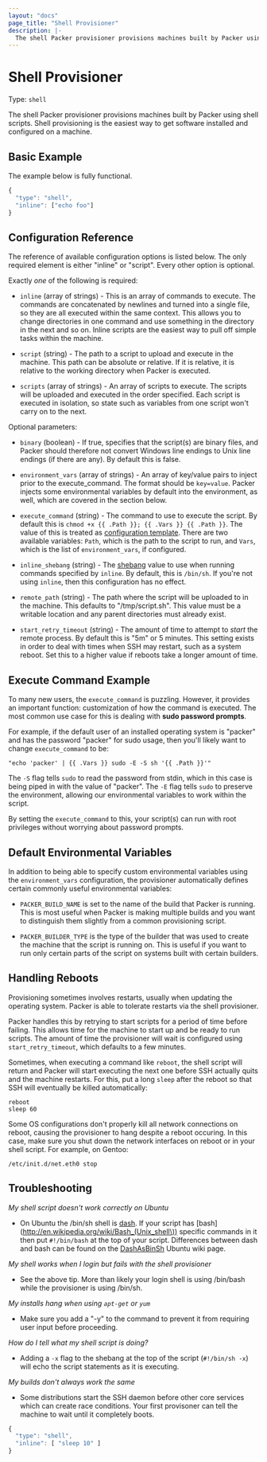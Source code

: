 ```yaml
---
layout: "docs"
page_title: "Shell Provisioner"
description: |-
  The shell Packer provisioner provisions machines built by Packer using shell scripts. Shell provisioning is the easiest way to get software installed and configured on a machine.
---
```


# Shell Provisioner

Type: `shell`

The shell Packer provisioner provisions machines built by Packer using shell scripts.
Shell provisioning is the easiest way to get software installed and configured
on a machine.

## Basic Example

The example below is fully functional.

```javascript
{
  "type": "shell",
  "inline": ["echo foo"]
}
```

## Configuration Reference

The reference of available configuration options is listed below. The only
required element is either "inline" or "script". Every other option is optional.

Exactly _one_ of the following is required:

* `inline` (array of strings) - This is an array of commands to execute.
  The commands are concatenated by newlines and turned into a single file,
  so they are all executed within the same context. This allows you to
  change directories in one command and use something in the directory in
  the next and so on. Inline scripts are the easiest way to pull off simple
  tasks within the machine.

* `script` (string) - The path to a script to upload and execute in the machine.
  This path can be absolute or relative. If it is relative, it is relative
  to the working directory when Packer is executed.

* `scripts` (array of strings) - An array of scripts to execute. The scripts
  will be uploaded and executed in the order specified. Each script is executed
  in isolation, so state such as variables from one script won't carry on to
  the next.

Optional parameters:

* `binary` (boolean) - If true, specifies that the script(s) are binary
   files, and Packer should therefore not convert Windows line endings to
   Unix line endings (if there are any). By default this is false.

* `environment_vars` (array of strings) - An array of key/value pairs
  to inject prior to the execute_command. The format should be
  `key=value`. Packer injects some environmental variables by default
  into the environment, as well, which are covered in the section below.

* `execute_command` (string) - The command to use to execute the script.
  By default this is `chmod +x {{ .Path }}; {{ .Vars }} {{ .Path }}`. The value of this is
  treated as [configuration template](/docs/templates/configuration-templates.html). There are two available variables: `Path`, which is
  the path to the script to run, and `Vars`, which is the list of
  `environment_vars`, if configured.

* `inline_shebang` (string) - The
  [shebang](http://en.wikipedia.org/wiki/Shebang_%28Unix%29) value to use when
  running commands specified by `inline`. By default, this is `/bin/sh`.
  If you're not using `inline`, then this configuration has no effect.

* `remote_path` (string) - The path where the script will be uploaded to
  in the machine. This defaults to "/tmp/script.sh". This value must be
  a writable location and any parent directories must already exist.

* `start_retry_timeout` (string) - The amount of time to attempt to
  _start_ the remote process. By default this is "5m" or 5 minutes. This
  setting exists in order to deal with times when SSH may restart, such as
  a system reboot. Set this to a higher value if reboots take a longer
  amount of time.

## Execute Command Example

To many new users, the `execute_command` is puzzling. However, it provides
an important function: customization of how the command is executed. The
most common use case for this is dealing with **sudo password prompts**.

For example, if the default user of an installed operating system is "packer"
and has the password "packer" for sudo usage, then you'll likely want to
change `execute_command` to be:

```text
"echo 'packer' | {{ .Vars }} sudo -E -S sh '{{ .Path }}'"
```

The `-S` flag tells `sudo` to read the password from stdin, which in this
case is being piped in with the value of "packer". The `-E` flag tells `sudo`
to preserve the environment, allowing our environmental variables to work
within the script.

By setting the `execute_command` to this, your script(s) can run with
root privileges without worrying about password prompts.

## Default Environmental Variables

In addition to being able to specify custom environmental variables using
the `environment_vars` configuration, the provisioner automatically
defines certain commonly useful environmental variables:

* `PACKER_BUILD_NAME` is set to the name of the build that Packer is running.
  This is most useful when Packer is making multiple builds and you want to
  distinguish them slightly from a common provisioning script.

* `PACKER_BUILDER_TYPE` is the type of the builder that was used to create
  the machine that the script is running on. This is useful if you want to
  run only certain parts of the script on systems built with certain builders.

## Handling Reboots

Provisioning sometimes involves restarts, usually when updating the operating
system. Packer is able to tolerate restarts via the shell provisioner.

Packer handles this by retrying to start scripts for a period of time
before failing. This allows time for the machine to start up and be ready
to run scripts. The amount of time the provisioner will wait is configured
using `start_retry_timeout`, which defaults to a few minutes.

Sometimes, when executing a command like `reboot`, the shell script will
return and Packer will start executing the next one before SSH actually
quits and the machine restarts. For this, put a long `sleep` after the
reboot so that SSH will eventually be killed automatically:

```text
reboot
sleep 60
```

Some OS configurations don't properly kill all network connections on
reboot, causing the provisioner to hang despite a reboot occuring.
In this case, make sure you shut down the network interfaces
on reboot or in your shell script. For example, on Gentoo:

```text
/etc/init.d/net.eth0 stop
```

## Troubleshooting

*My shell script doesn't work correctly on Ubuntu*

* On Ubuntu the /bin/sh shell is
[dash](http://en.wikipedia.org/wiki/Debian_Almquist_shell). If your script has
[bash](http://en.wikipedia.org/wiki/Bash_(Unix_shell\)) specific commands in it
then put `#!/bin/bash` at the top of your script. Differences
between dash and bash can be found on the [DashAsBinSh](https://wiki.ubuntu.com/DashAsBinSh) Ubuntu wiki page.

*My shell works when I login but fails with the shell provisioner*

* See the above tip. More than likely your login shell is using /bin/bash
while the provisioner is using /bin/sh.

*My installs hang when using `apt-get` or `yum`*

* Make sure you add a "-y" to the command to prevent it from requiring
user input before proceeding.

*How do I tell what my shell script is doing?*

* Adding a `-x` flag to the shebang at the top of the script (`#!/bin/sh -x`)
will echo the script statements as it is executing.

*My builds don't always work the same*

* Some distributions start the SSH daemon before other core services which
can create race conditions. Your first provisoner can tell the machine to
wait until it completely boots.

```javascript
{
  "type": "shell",
  "inline": [ "sleep 10" ]
}
```
